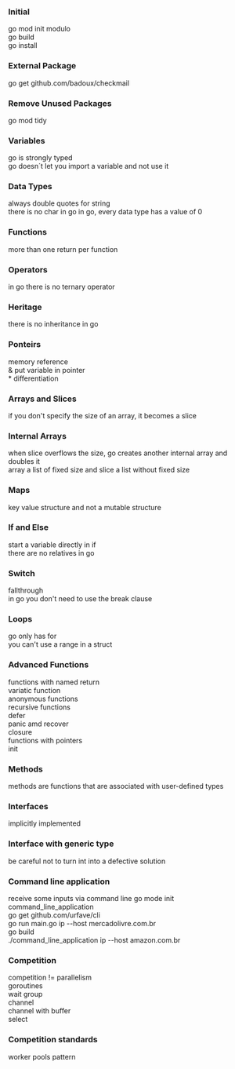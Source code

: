 ### Initial
go mod init modulo  
go build  
go install  
### External Package
go get github.com/badoux/checkmail 
### Remove Unused Packages
go mod tidy  
### Variables
go is strongly typed  
go doesn´t let you import a variable and not use it  
### Data Types
always double quotes for string  
there is no char in go
in go, every data type has a value of 0  
### Functions  
more than one return per function  
### Operators  
in go there is no ternary operator
### Heritage
there is no inheritance in go
### Ponteirs
memory reference  
& put variable in pointer  
\* differentiation  
### Arrays and Slices  
if you don't specify the size of an array, it becomes a slice  
### Internal Arrays  
when slice overflows the size, go creates another internal array and doubles it  
array a list of fixed size and slice a list without fixed size  
### Maps
key value structure and not a mutable structure  
### If and Else  
start a variable directly in if  
there are no relatives in go  
### Switch  
fallthrough  
in go you don't need to use the break clause  
### Loops
go only has for  
you can't use a range in a struct  
### Advanced Functions  
functions with named return  
variatic function  
anonymous functions  
recursive functions  
defer  
panic amd recover  
closure  
functions with pointers  
init  
### Methods  
methods are functions that are associated with user-defined types  
### Interfaces  
implicitly implemented  
### Interface with generic type  
be careful not to turn int into a defective solution  
### Command line application  
receive some inputs via command line 
go mode init command_line_application  
go get github.com/urfave/cli  
go run main.go ip --host mercadolivre.com.br  
go build  
./command_line_application ip --host amazon.com.br  
### Competition  
competition != parallelism  
goroutines  
wait group  
channel  
channel with buffer  
select  
### Competition standards  
worker pools pattern  
